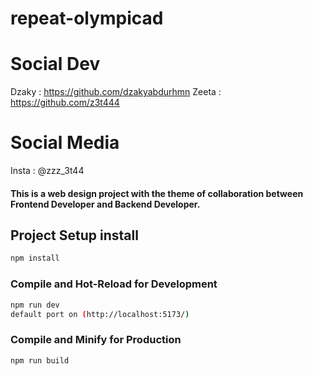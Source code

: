 # repeat-olympicad

# Social Dev
Dzaky : https://github.com/dzakyabdurhmn
Zeeta : https://github.com/z3t444

# Social Media
Insta : @zzz_3t44

#### This is a web design project with the theme of collaboration between Frontend Developer and Backend Developer.

## Project Setup install

```sh
npm install
```

### Compile and Hot-Reload for Development

```sh
npm run dev
default port on (http://localhost:5173/)
```

### Compile and Minify for Production

```sh
npm run build
```
